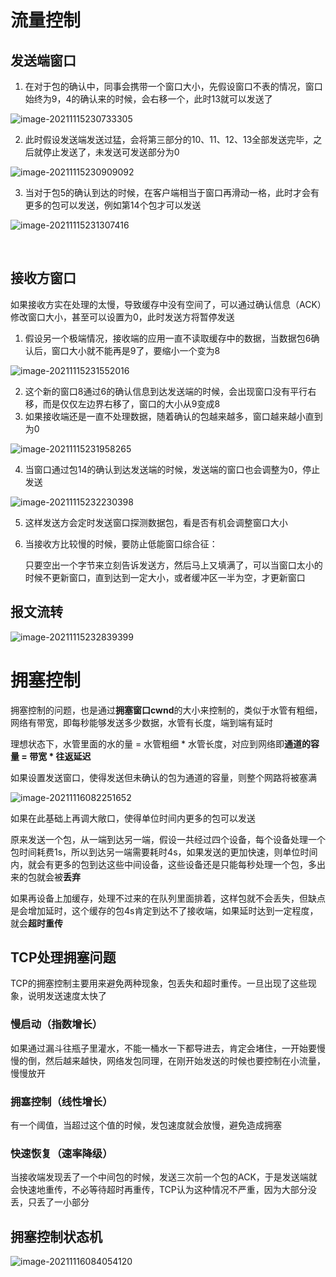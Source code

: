 # 流量控制

## 发送端窗口

1. 在对于包的确认中，同事会携带一个窗口大小，先假设窗口不表的情况，窗口始终为9，4的确认来的时候，会右移一个，此时13就可以发送了

![image-20211115230733305](../image/image-20211115230733305.png)

2. 此时假设发送端发送过猛，会将第三部分的10、11、12、13全部发送完毕，之后就停止发送了，未发送可发送部分为0

![image-20211115230909092](../image/image-20211115230909092.png)



3. 当对于包5的确认到达的时候，在客户端相当于窗口再滑动一格，此时才会有更多的包可以发送，例如第14个包才可以发送

![image-20211115231307416](../image/image-20211115231307416.png)

​	

## 接收方窗口

如果接收方实在处理的太慢，导致缓存中没有空间了，可以通过确认信息（ACK）修改窗口大小，甚至可以设置为0，此时发送方将暂停发送

1. 假设另一个极端情况，接收端的应用一直不读取缓存中的数据，当数据包6确认后，窗口大小就不能再是9了，要缩小一个变为8

![image-20211115231552016](../image/image-20211115231552016.png)

2. 这个新的窗口8通过6的确认信息到达发送端的时候，会出现窗口没有平行右移，而是仅仅左边界右移了，窗口的大小从9变成8
3. 如果接收端还是一直不处理数据，随着确认的包越来越多，窗口越来越小直到为0

![image-20211115231958265](../image/image-20211115231958265.png)

4. 当窗口通过包14的确认到达发送端的时候，发送端的窗口也会调整为0，停止发送

![image-20211115232230398](../image/image-20211115232230398.png)

5. 这样发送方会定时发送窗口探测数据包，看是否有机会调整窗口大小

6. 当接收方比较慢的时候，要防止低能窗口综合征：

   只要空出一个字节来立刻告诉发送方，然后马上又填满了，可以当窗口太小的时候不更新窗口，直到达到一定大小，或者缓冲区一半为空，才更新窗口



## 报文流转

![image-20211115232839399](../image/image-20211115232839399.png)





# 拥塞控制

拥塞控制的问题，也是通过**拥塞窗口cwnd**的大小来控制的，类似于水管有粗细，网络有带宽，即每秒能够发送多少数据，水管有长度，端到端有延时

理想状态下，水管里面的水的量 = 水管粗细 * 水管长度，对应到网络即**通道的容量 = 带宽 * 往返延迟**

如果设置发送窗口，使得发送但未确认的包为通道的容量，则整个网路将被塞满

![image-20211116082251652](../image/image-20211116082251652.png)

如果在此基础上再调大敞口，使得单位时间内更多的包可以发送

原来发送一个包，从一端到达另一端，假设一共经过四个设备，每个设备处理一个包时间耗费1s，所以到达另一端需要耗时4s，如果发送的更加快速，则单位时间内，就会有更多的包到达这些中间设备，这些设备还是只能每秒处理一个包，多出来的包就会被**丢弃**

如果再设备上加缓存，处理不过来的在队列里面排着，这样包就不会丢失，但缺点是会增加延时，这个缓存的包4s肯定到达不了接收端，如果延时达到一定程度，就会**超时重传**



## TCP处理拥塞问题

TCP的拥塞控制主要用来避免两种现象，包丢失和超时重传。一旦出现了这些现象，说明发送速度太快了

### 慢启动（指数增长）

如果通过漏斗往瓶子里灌水，不能一桶水一下都导进去，肯定会堵住，一开始要慢慢的倒，然后越来越快，网络发包同理，在刚开始发送的时候也要控制在小流量，慢慢放开

### 拥塞控制（线性增长）

有一个阈值，当超过这个值的时候，发包速度就会放慢，避免造成拥塞

### 快速恢复（速率降级）

当接收端发现丢了一个中间包的时候，发送三次前一个包的ACK，于是发送端就会快速地重传，不必等待超时再重传，TCP认为这种情况不严重，因为大部分没丢，只丢了一小部分



## 拥塞控制状态机

![image-20211116084054120](../image/image-20211116084054120.png)

